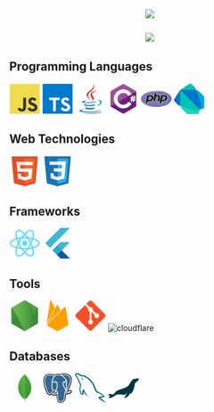 
<h1 align="center">

<a href="https://github.com/okalyptos">
<img src="https://readme-typing-svg.herokuapp.com/?lines=Okalyptos+&font=Pacifico&center=true&width=650&height=120&color=ff7f50&vCenter=true&size=34%22" />
</a>

</h1>

<p align="center">
  
<a href="https://github.com/okalyptos"> 
<img src="https://readme-typing-svg.herokuapp.com/?lines=In+the+depths+of+my+hidden+laboratory%2C;+I%27m+cooking+up+an+enigmatic+concoction;+that+defies+explanation.&font=Pacifico&center=true&width=650&height=120&color=58a6ff&vCenter=true&size=34%22" />
</a>
  
</p>

<h2 align="left">Programming Languages</h2>
<p align="left"> 
  <img src="https://github.com/devicons/devicon/blob/master/icons/javascript/javascript-original.svg" title="JavaScript" alt="javascript" width="55" height="55" />
  <img src="https://github.com/devicons/devicon/blob/master/icons/typescript/typescript-original.svg" title="TypeScript" alt="typescript" width="55" height="55" />
  <img src="https://github.com/devicons/devicon/blob/master/icons/java/java-original.svg" title="Java" alt="java" width="55" height="55" />
  <img src="https://github.com/devicons/devicon/blob/master/icons/csharp/csharp-original.svg" title="C#" alt="csharp" width="55" height="55" />
  <img src="https://github.com/devicons/devicon/blob/master/icons/php/php-original.svg" title="PHP" alt="php" width="55" height="55" />
  <img src="https://github.com/devicons/devicon/blob/master/icons/dart/dart-original.svg" title="Dart" alt="dart" width="55" height="55" />
</p>

<h2 align="left">Web Technologies</h2>
<p align="left"> 
  <img src="https://github.com/devicons/devicon/blob/master/icons/html5/html5-original.svg" title="HTML5" alt="html5" width="55" height="55" />
  <img src="https://github.com/devicons/devicon/blob/master/icons/css3/css3-original.svg" title="CSS3" alt="css3" width="55" height="55" />
</p>

<h2 align="left">Frameworks</h2>
<p align="left">
  <img src="https://github.com/devicons/devicon/blob/master/icons/react/react-original.svg" title="React" alt="react" width="55" height="55" />
  <img src="https://github.com/devicons/devicon/blob/master/icons/flutter/flutter-original.svg" title="Flutter" alt="flutter" width="55" height="55" />
</p>

<h2 align="left">Tools</h2>
<p align="left">
  <img src="https://github.com/devicons/devicon/blob/master/icons/nodejs/nodejs-original.svg" title="Node.js" alt="nodejs" width="55" height="55" />
  <img src="https://github.com/devicons/devicon/blob/master/icons/firebase/firebase-plain.svg" title="Firebase" alt="firebase" width="55" height="55" />
  <img src="https://github.com/devicons/devicon/blob/master/icons/git/git-original.svg" title="Git" alt="git" width="55" height="55" />
  <img src="https://www.cloudflare.com/favicon.ico" title="Cloudflare CDN & Tunneling" alt="cloudflare" width="55" height="55" />
</p>
<h2 align="left">Databases</h2>
<p align="left">
  <img src="https://github.com/devicons/devicon/blob/master/icons/mongodb/mongodb-original.svg" title="MongoDB" alt="mongodb" width="55" height="55" />
  <img src="https://github.com/devicons/devicon/blob/master/icons/postgresql/postgresql-original.svg" title="PostgreSQL" alt="postgresql" width="55" height="55" />
  <img src="https://github.com/devicons/devicon/blob/master/icons/mysql/mysql-original.svg" title="MySQL" alt="mysql" width="55" height="55" />
  <img src="https://github.com/devicons/devicon/blob/master/icons/mariadb/mariadb-original.svg" title="MariaDB" alt="mariadb" width="55" height="55" />
</p>




  
